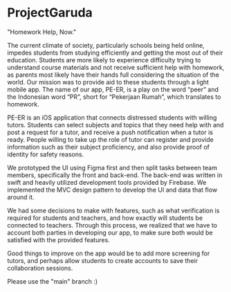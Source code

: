 # ProjectGaruda
"Homework Help, Now."


The current climate of society, particularly schools being held online, impedes students from studying efficiently and getting the most out of their education. Students are more likely to experience difficulty trying to understand course materials and not receive sufficient help with homework, as parents most likely have their hands full considering the situation of the world. Our mission was to provide aid to these students through a light mobile app. The name of our app, PE-ER, is a play on the word “peer” and the Indonesian word “PR”, short for “Pekerjaan Rumah”, which translates to homework.

PE-ER is an iOS application that connects distressed students with willing tutors. Students can select subjects and topics that they need help with and post a request for a tutor, and receive a push notification when a tutor is ready. People willing to take up the role of tutor can register and provide information such as their subject proficiency, and also provide proof of identity for safety reasons.

We prototyped the UI using Figma first and then split tasks between team members, specifically the front and back-end. The back-end was written in swift and heavily utilized development tools provided by Firebase. We implemented the MVC design pattern to develop the UI and data that flow around it.

We had some decisions to make with features, such as what verification is required for students and teachers, and how exactly will students be connected to teachers. Through this process, we realized that we have to account both parties in developing our app, to make sure both would be satisfied with the provided features.

Good things to improve on the app would be to add more screening for tutors, and perhaps allow students to create accounts to save their collaboration sessions.


Please use the "main" branch :)
